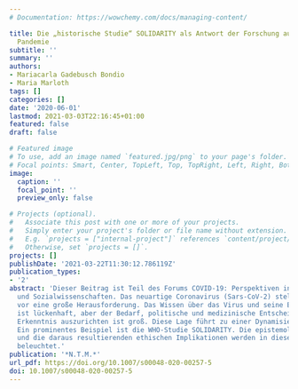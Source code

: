 ```yaml
---
# Documentation: https://wowchemy.com/docs/managing-content/

title: Die „historische Studie“ SOLIDARITY als Antwort der Forschung auf die Sars-CoV-2
  Pandemie
subtitle: ''
summary: ''
authors:
- Mariacarla Gadebusch Bondio
- Maria Marloth
tags: []
categories: []
date: '2020-06-01'
lastmod: 2021-03-03T22:16:45+01:00
featured: false
draft: false

# Featured image
# To use, add an image named `featured.jpg/png` to your page's folder.
# Focal points: Smart, Center, TopLeft, Top, TopRight, Left, Right, BottomLeft, Bottom, BottomRight.
image:
  caption: ''
  focal_point: ''
  preview_only: false

# Projects (optional).
#   Associate this post with one or more of your projects.
#   Simply enter your project's folder or file name without extension.
#   E.g. `projects = ["internal-project"]` references `content/project/deep-learning/index.md`.
#   Otherwise, set `projects = []`.
projects: []
publishDate: '2021-03-22T11:30:12.786119Z'
publication_types:
- '2'
abstract: 'Dieser Beitrag ist Teil des Forums COVID-19: Perspektiven in den Geistes-
  und Sozialwissenschaften. Das neuartige Coronavirus (Sars-CoV-2) stellt die Weltgemeinschaft
  vor eine große Herausforderung. Das Wissen über das Virus und seine Eigenschaften
  ist lückenhaft, aber der Bedarf, politische und medizinische Entscheidungen an wissenschaftlicher
  Erkenntnis auszurichten ist groß. Diese Lage führt zu einer Dynamisierung der Forschung.
  Ein prominentes Beispiel ist die WHO-Studie SOLIDARITY. Die epistemologischen Besonderheiten
  und die daraus resultierenden ethischen Implikationen werden in diesem Beitrag näher
  beleuchtet.'
publication: '*N.T.M.*'
url_pdf: https://doi.org/10.1007/s00048-020-00257-5
doi: 10.1007/s00048-020-00257-5
---
```

